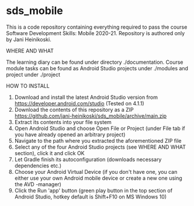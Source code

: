 # sds_mobile
This is a code repository containing everything required to pass the course Software Development Skills: Mobile 2020-21. Repository is authored only by Jani Heinikoski.

WHERE AND WHAT

The learning diary can be found under directory ./documentation.
Course module tasks can be found as Android Studio projects under ./modules and project under ./project

HOW TO INSTALL

1. Download and install the latest Android Studio version from https://developer.android.com/studio (Tested on 4.1.1)
2. Download the contents of this repository as a ZIP https://github.com/jani-heinikoski/sds_mobile/archive/main.zip
3. Extract its contents into your file system
4. Open Android Studio and choose Open File or Project (under File tab if you have already opened an arbitrary project)
5. Navigate to the path where you extracted the aforementioned ZIP file
6. Select any of the four Android Studio projects (see WHERE AND WHAT section), click it and click OK
7. Let Gradle finish its autoconfiguration (downloads necessary dependencies etc.)
8. Choose your Android Virtual Device (if you don't have one, you can either use your own Android mobile device or create a new one using the AVD -manager)
9. Click the Run 'app' button (green play button in the top section of Android Studio, hotkey default is Shift+F10 on MS Windows 10)


